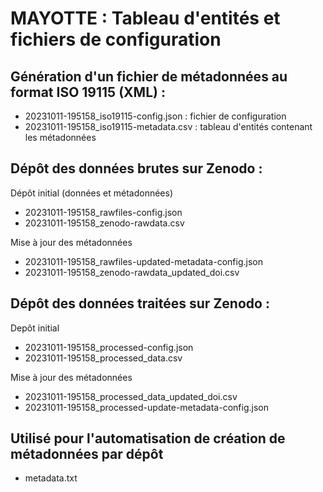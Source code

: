 # MAYOTTE : Tableau d'entités et fichiers de configuration

## Génération d'un fichier de métadonnées au format ISO 19115 (XML) : 
- 20231011-195158_iso19115-config.json : fichier de configuration
- 20231011-195158_iso19115-metadata.csv : tableau d'entités contenant les métadonnées

## Dépôt des données brutes sur Zenodo :
Dépôt initial (données et métadonnées)
- 20231011-195158_rawfiles-config.json
- 20231011-195158_zenodo-rawdata.csv

Mise à jour des métadonnées
- 20231011-195158_rawfiles-updated-metadata-config.json
- 20231011-195158_zenodo-rawdata_updated_doi.csv

## Dépôt des données traitées sur Zenodo : 
Depôt initial
- 20231011-195158_processed-config.json
- 20231011-195158_processed_data.csv

Mise à jour des métadonnées
- 20231011-195158_processed_data_updated_doi.csv
- 20231011-195158_processed-update-metadata-config.json


## Utilisé pour l'automatisation de création de métadonnées par dépôt
- metadata.txt